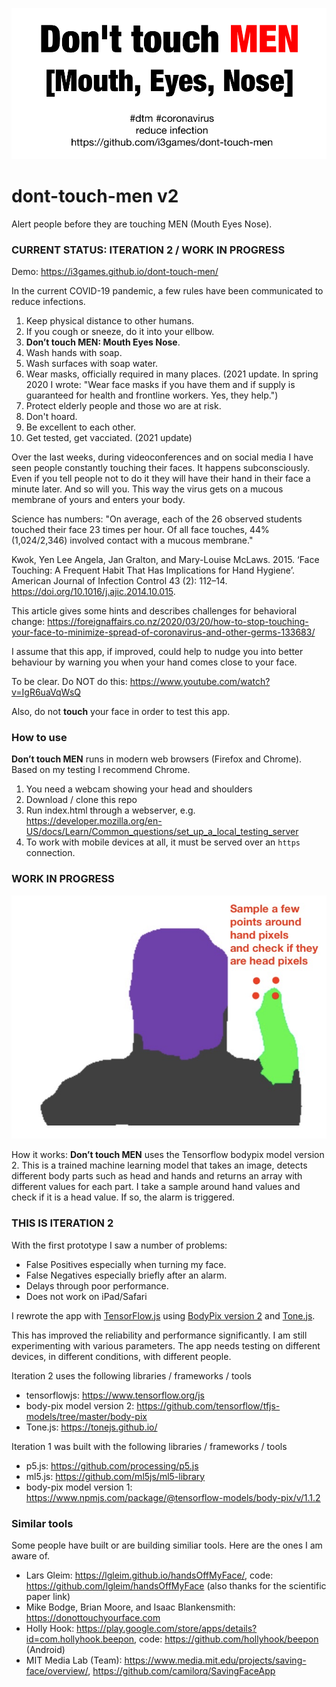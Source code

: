 ![](assets/dtm.jpg)

# dont-touch-men v2

Alert people before they are touching MEN (Mouth Eyes Nose).

### CURRENT STATUS: ITERATION 2 / WORK IN PROGRESS

Demo: https://i3games.github.io/dont-touch-men/

In the current COVID-19 pandemic, a few rules have been communicated to reduce infections. 

1. Keep physical distance to other humans.
2. If you cough or sneeze, do it into your ellbow.
3. **Don’t touch MEN: Mouth Eyes Nose**.
4. Wash hands with soap.
5. Wash surfaces with soap water. 
6. Wear masks, officially required in many places. (2021 update. In spring 2020 I wrote: "Wear face masks if you have them and if supply is guaranteed for health and frontline workers. Yes, they help.")
7. Protect elderly people and those wo are at risk.
8. Don't hoard.
9. Be excellent to each other.
10. Get tested, get vacciated. (2021 update)

Over the last weeks, during videoconferences and on social media I have seen people constantly touching their faces. It happens subconsciously. Even if you tell people not to do it they will have their hand in their face a minute later. And so will you. This way the virus gets on a mucous membrane of yours and enters your body. 

Science has numbers: 
"On average, each of the 26 observed students touched their face 23 times per hour. Of all face touches, 44% (1,024/2,346) involved contact with a mucous membrane."

Kwok, Yen Lee Angela, Jan Gralton, and Mary-Louise McLaws. 2015. ‘Face Touching: A Frequent Habit That Has Implications for Hand Hygiene’. American Journal of Infection Control 43 (2): 112–14. https://doi.org/10.1016/j.ajic.2014.10.015.

This article gives some hints and describes challenges for behavioral change: 
https://foreignaffairs.co.nz/2020/03/20/how-to-stop-touching-your-face-to-minimize-spread-of-coronavirus-and-other-germs-133683/

I assume that this app, if improved, could help to nudge you into better behaviour by warning you when your hand comes close to your face.

To be clear. Do NOT do this: https://www.youtube.com/watch?v=IgR6uaVqWsQ

Also, do not **touch** your face in order to test this app.

### How to use
**Don’t touch MEN** runs in modern web browsers (Firefox and Chrome). Based on my testing I recommend Chrome. 

1. You need a webcam showing your head and shoulders 
2. Download / clone this repo
3. Run index.html through a webserver, e.g. https://developer.mozilla.org/en-US/docs/Learn/Common_questions/set_up_a_local_testing_server  
4. To work with mobile devices at all, it must be served over an `https` connection.

### WORK IN PROGRESS
![](assets/screen.jpg)

How it works: **Don’t touch MEN** uses the Tensorflow bodypix model version 2. This is a trained machine learning model that takes an image, detects different body parts such as head and hands and returns an array with different values for each part. I take a sample around hand values and check if it is a head value. If so, the alarm is triggered.

### THIS IS ITERATION 2

With the first prototype I saw a number of problems: 

* False Positives especially when turning my face.
* False Negatives especially briefly after an alarm. 
* Delays through poor performance. 
* Does not work on iPad/Safari 

I rewrote the app with [TensorFlow.js](https://www.tensorflow.org/js) using [BodyPix version 2](https://github.com/tensorflow/tfjs-models/tree/master/body-pix) and [Tone.js](https://tonejs.github.io/). 

This has improved the reliability and performance significantly. I am still experimenting with various parameters. The app needs testing on different devices, in different conditions, with different people. 

Iteration 2 uses the following libraries / frameworks / tools

* tensorflowjs: https://www.tensorflow.org/js
* body-pix model version 2: https://github.com/tensorflow/tfjs-models/tree/master/body-pix
* Tone.js: https://tonejs.github.io/

Iteration 1 was built with the following libraries / frameworks / tools

* p5.js: https://github.com/processing/p5.js
* ml5.js: https://github.com/ml5js/ml5-library
* body-pix model version 1: https://www.npmjs.com/package/@tensorflow-models/body-pix/v/1.1.2

### Similar tools 

Some people have built or are building similiar tools. Here are the ones I am aware of.

* Lars Gleim: https://lgleim.github.io/handsOffMyFace/, code: https://github.com/lgleim/handsOffMyFace (also thanks for the scientific paper link)
* Mike Bodge, Brian Moore, and Isaac Blankensmith: https://donottouchyourface.com
* Holly Hook: https://play.google.com/store/apps/details?id=com.hollyhook.beepon, code: https://github.com/hollyhook/beepon (Android)
* MIT Media Lab (Team): https://www.media.mit.edu/projects/saving-face/overview/, https://github.com/camilorq/SavingFaceApp
